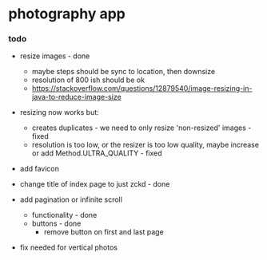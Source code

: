 # photography app

### todo

* resize images - done
    * maybe steps should be sync to location, then downsize
    * resolution of 800 ish should be ok
    * https://stackoverflow.com/questions/12879540/image-resizing-in-java-to-reduce-image-size
    
* resizing now works but:
    * creates duplicates - we need to only resize 'non-resized' images - fixed
    * resolution is too low, or the resizer is too low quality, maybe increase or add Method.ULTRA_QUALITY - fixed
    
* add favicon
* change title of index page to just zckd - done
* add pagination or infinite scroll
    * functionality - done
    * buttons - done
        * remove button on first and last page
    
* fix needed for vertical photos